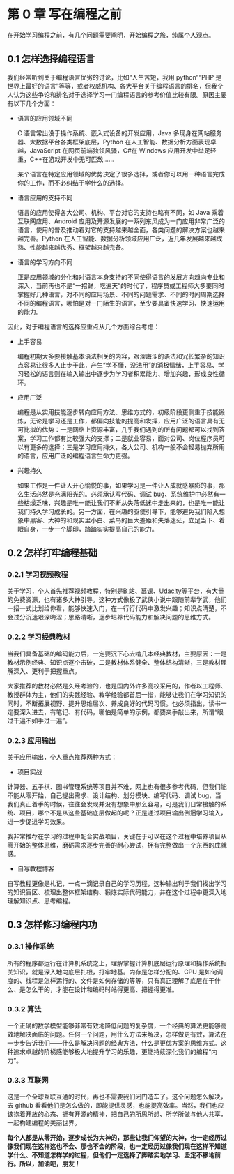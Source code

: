 # 第 0 章 写在编程之前

在开始学习编程之前，有几个问题需要阐明，开始编程之旅，纯属个人观点。

## 0.1 怎样选择编程语言

我们经常听到关于编程语言优劣的讨论，比如“人生苦短，我用 python”“PHP 是世界上最好的语言”等等，或者权威机构、各大平台关于编程语言的排名，但我个人认为这些争论和排名对于选择学习一门编程语言的参考价值比较有限。原因主要有以下几个方面：

-   语言的应用领域不同

    C 语言常出没于操作系统、嵌入式设备的开发应用，Java 多现身在网站服务器、大数据平台各类框架底层，Python 在人工智能、数据分析方面表现卓越，JavaScript 在网页前端独领风骚，C#在 Windows 应用开发中举足轻重，C++在游戏开发中无可匹敌......

    某个语言在特定应用领域的优势决定了很多选择，或者你可以用一种语言完成你的工作，而不必纠结于学什么的选择。

-   语言应用的支持不同

    语言的应用使得各大公司、机构、平台对它的支持也略有不同，如 Java 乘着互联网应用、Android 应用及开源发展的一系列东风成为一门应用非常广泛的语言，使用的普及推动着对它的支持越来越全面，各类问题的解决方案也越来越完善。Python 在人工智能、数据分析领域应用广泛，近几年发展越来越成熟、性能越来越优秀、框架越来越完备。

-   语言的学习方向不同

    正是应用领域的分化和对语言本身支持的不同使得语言的发展方向趋向专业和深入，当前再也不是“一招鲜，吃遍天”的时代了，程序员或工程师大多要同时掌握好几种语言，对不同的应用场景、不同的问题需求、不同的时间周期选择不同的编程语言，哪怕是对一门陌生的语言，至少要具备快速学习、快速运用的能力。

因此，对于编程语言的选择应重点从几个方面综合考虑：

-   上手容易

    编程初期大多要接触基本语法相关的内容，艰深晦涩的语法和冗长繁杂的知识点容易让很多人止步于此，产生“学不懂，没法用”的消极情绪，上手容易、学习轻松的语言则在输入输出中逐步为学习者积累能力、增加兴趣，形成良性循环。

-   应用广泛

    编程是从实用技能逐步转向应用方法、思维方式的，初级阶段更侧重于技能锻炼，无论是学习还是工作，都偏向技能的提高和发挥，应用广泛的语言具有无可比拟的优势：一是网络上资源丰富，几乎我们遇到的所有问题都可以找到答案，学习工作都有比较强大的支撑；二是就业容易，面对公司、岗位程序员可以有更多的选择；三是学习应用持久，各大公司、机构一般不会轻易抛弃所用的语言，应用广泛的编程语言生命力更强。

-   兴趣持久

    如果工作是一件让人开心愉悦的事，如果学习是一件让人成就感暴膨的事，那么生活必然是充满阳光的。必须承认写代码、调试 bug、系统维护中必然有一些枯燥乏味，兴趣是唯一能让我们不断从失落低迷中走出来的，也是唯一能让我们持久学习成长的。另一方面，在兴趣的驱使引导下，能够避免我们陷入想象中黑客、大神的和现实里小白、菜鸟的巨大差距和失落迷茫，立足当下、着眼自身，一步一个脚印，踏踏实实提高自己的能力。

## 0.2 怎样打牢编程基础

### 0.2.1 学习视频教程

关于学习，个人首先推荐视频教程，特别是[B 站]()、[慕课]()、[Udacity]()等平台，有大量的免费资源，也有诸多大神引导。这种方式像极了武侠小说中跟随前辈学武，他们一招一式比划给你看，能够快速入门，在一行行代码中激发兴趣；知识点清楚，不会过分沉迷艰深晦涩；思路清晰，逐步培养代码能力和解决问题的思维方式。

### 0.2.2 学习经典教材

当我们具备基础的编码能力后，一定要沉下心去啃几本经典教材，主要原因：一是教材示例经典、知识点逐个击破，二是教材体系健全、整体结构清晰，三是教材理解深入、更利于把握重点。

大家推荐的教材必然是久经考验的，也是国内外许多高校采用的，作者以工程师、教授群体为主，他们的实践经验、教学经验都首屈一指，能够让我们在学习知识的同时，不断拓展视野、提升思维层次、养成良好的代码习惯。也必须指出，读书一定要深入进去，有笔记、有代码，哪怕是简单的示例，都要亲手敲出来，所谓“眼过千遍不如手过一遍”。

### 0.2.3 应用输出

关于应用输出，个人重点推荐两种方式：

-   项目实战

计算器、五子棋、图书管理系统等项目并不难，网上也有很多参考代码，但我们能不能从零开始，自己提出需求、设计结构、划分模块、编写代码、调试 bug，当我们真正着手的时候，往往会发现并没有想象中那么容易，可是我们日常接触的系统、项目，哪个不是从这些基础底层做起的呢？正是通过项目输出倒逼学习输入，进一步促进学习效果。

我非常推荐在学习的过程中配合实战项目，关键在于可以在这个过程中培养项目从零开始的整体思维，磨砺需求逐步完善的耐心尝试，拥有完整做出一个东西的成就感。

-   自写教程博客

自写教程更像是札记，一点一滴记录自己的学习历程，这种输出利于我们找出学习的知识盲区、梳理出整体框架结构、锻炼实际代码能力，并在这个过程中更深入地理解知识点、思考编程。

## 0.3 怎样修习编程内功

### 0.3.1 操作系统

所有的程序都运行在计算机系统之上，理解掌握计算机底层运行原理和操作系统相关知识，就是深入地向底层扎根，打牢地基。内存是怎样分配的、CPU 是如何调度的、线程是怎样运行的、文件是如何存储的等等，只有真正理解了底层在干什么、是怎么干的，才能在设计和编码时站得更高、把握得更准。

### 0.3.2 算法

一个正确的数学模型能够非常有效地降低问题的复杂度，一个经典的算法更能够高效地解决面临的问题。任何一个问题，用什么方法来解决，怎样做更有效，算法在一步步告诉我们——什么是解决问题的经典方法，什么是更优方案的思维方式。这种追求卓越的阶梯感能够极大地提升学习的乐趣，更能持续深化我们的编程“内力”。

### 0.3.3 互联网

这是一个全球互联互通的时代，再也不需要我们闭门造车了。这个问题怎么解决，去 github 看看他们是怎么做的，即能提供灵感，也能提高效率。当然，我们也应该抱着开放的心态、拥有开源的精神，把自己的所思所想、所学所做与他人共享，一起构建编程的美丽世界。

**每个人都是从零开始，逐步成长为大神的，那些让我们仰望的大神，也一定经历过像我们现在这样这也不会、那也不会的阶段，也一定经历过像我们现在这样不知道学什么、不知道怎样学的过程，但他们一定选择了脚踏实地学习、坚定不移地前行。所以，加油吧，朋友！**

